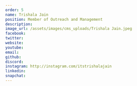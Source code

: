 ```yaml
---
order: 5
name: Trishala Jain
position: Member of Outreach and Management
description: 
image_url: /assets/images/cms_uploads/Trishala Jain.jpeg
facebook: 
twitter: 
website: 
youtube: 
email: 
github: 
discord: 
instagram: http://instagram.com/itstrishalajain
linkedin: 
snapchat: 
---
```

